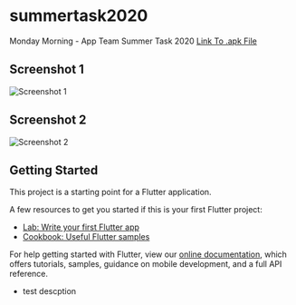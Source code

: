 # summertask2020

Monday Morning - App Team Summer Task 2020
[Link To .apk File](https://github.com/rutajdash/MondayMorning_SummerTask2020/blob/master/app.apk)

## Screenshot 1

![Screenshot 1](ss1.jpg)

## Screenshot 2

![Screenshot 2](ss2.jpg)

## Getting Started

This project is a starting point for a Flutter application.

A few resources to get you started if this is your first Flutter project:

-   [Lab: Write your first Flutter app](https://flutter.dev/docs/get-started/codelab)
-   [Cookbook: Useful Flutter samples](https://flutter.dev/docs/cookbook)

For help getting started with Flutter, view our
[online documentation](https://flutter.dev/docs), which offers tutorials,
samples, guidance on mobile development, and a full API reference.

-   test descption
